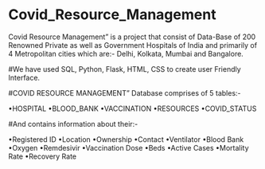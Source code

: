 # Covid_Resource_Management
Covid Resource Management” is a project  that consist of Data-Base of 200 Renowned
Private as well as Government Hospitals of India and primarily of 4 Metropolitan 
cities which are:- 
Delhi, Kolkata, Mumbai and Bangalore. 

#We have used SQL, Python, Flask, HTML, CSS to 
create user Friendly Interface.

#COVID RESOURCE MANAGEMENT”
Database comprises of 5 tables:- 
  
  •HOSPITAL
  •BLOOD_BANK
  •VACCINATION
  •RESOURCES
  •COVID_STATUS 

#And contains information about  their:-

  •Registered ID
  •Location 
  •Ownership
  •Contact
  •Ventilator
  •Blood Bank
  •Oxygen
  •Remdesivir
  •Vaccination Dose
  •Beds 
  •Active Cases
  •Mortality Rate 
  •Recovery Rate

  
  
  
  
  
  
  
  
  
  
 


